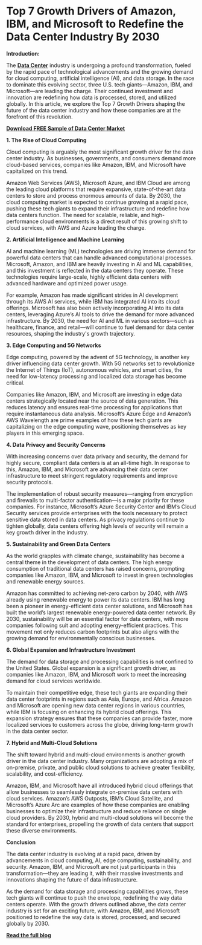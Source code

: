 # Top 7 Growth Drivers of Amazon, IBM, and Microsoft to Redefine the Data Center Industry By 2030

**Introduction:**

The **[Data Center](https://www.nextmsc.com/report/data-center-market)** industry is undergoing a profound transformation, fueled by the rapid pace of technological advancements and the growing demand for cloud computing, artificial intelligence (AI), and data storage. In the race to dominate this evolving sector, three U.S. tech giants—Amazon, IBM, and Microsoft—are leading the charge. Their continued investment and innovation are redefining how data is processed, stored, and utilized globally. In this article, we explore the Top 7 Growth Drivers shaping the future of the data center industry and how these companies are at the forefront of this revolution.

**[Download FREE Sample of Data Center Market](https://www.nextmsc.com/data-center-market/request-sample)**

**1. The Rise of Cloud Computing**

Cloud computing is arguably the most significant growth driver for the data center industry. As businesses, governments, and consumers demand more cloud-based services, companies like Amazon, IBM, and Microsoft have capitalized on this trend.

Amazon Web Services (AWS), Microsoft Azure, and IBM Cloud are among the leading cloud platforms that require expansive, state-of-the-art data centers to store and process enormous amounts of data. By 2030, the cloud computing market is expected to continue growing at a rapid pace, pushing these tech giants to expand their infrastructure and redefine how data centers function. The need for scalable, reliable, and high-performance cloud environments is a direct result of this growing shift to cloud services, with AWS and Azure leading the charge.

**2. Artificial Intelligence and Machine Learning**
   
AI and machine learning (ML) technologies are driving immense demand for powerful data centers that can handle advanced computational processes. Microsoft, Amazon, and IBM are heavily investing in AI and ML capabilities, and this investment is reflected in the data centers they operate. These technologies require large-scale, highly efficient data centers with advanced hardware and optimized power usage.

For example, Amazon has made significant strides in AI development through its AWS AI services, while IBM has integrated AI into its cloud offerings. Microsoft has also been actively incorporating AI into its data centers, leveraging Azure’s AI tools to drive the demand for more advanced infrastructure. By 2030, the need for AI and ML in various sectors—such as healthcare, finance, and retail—will continue to fuel demand for data center resources, shaping the industry's growth trajectory.

**3. Edge Computing and 5G Networks**
   
Edge computing, powered by the advent of 5G technology, is another key driver influencing data center growth. With 5G networks set to revolutionize the Internet of Things (IoT), autonomous vehicles, and smart cities, the need for low-latency processing and localized data storage has become critical.

Companies like Amazon, IBM, and Microsoft are investing in edge data centers strategically located near the source of data generation. This reduces latency and ensures real-time processing for applications that require instantaneous data analysis. Microsoft’s Azure Edge and Amazon’s AWS Wavelength are prime examples of how these tech giants are capitalizing on the edge computing wave, positioning themselves as key players in this emerging space.

**4. Data Privacy and Security Concerns**
   
With increasing concerns over data privacy and security, the demand for highly secure, compliant data centers is at an all-time high. In response to this, Amazon, IBM, and Microsoft are advancing their data center infrastructure to meet stringent regulatory requirements and improve security protocols.

The implementation of robust security measures—ranging from encryption and firewalls to multi-factor authentication—is a major priority for these companies. For instance, Microsoft’s Azure Security Center and IBM’s Cloud Security services provide enterprises with the tools necessary to protect sensitive data stored in data centers. As privacy regulations continue to tighten globally, data centers offering high levels of security will remain a key growth driver in the industry.

**5. Sustainability and Green Data Centers**
   
As the world grapples with climate change, sustainability has become a central theme in the development of data centers. The high energy consumption of traditional data centers has raised concerns, prompting companies like Amazon, IBM, and Microsoft to invest in green technologies and renewable energy sources.

Amazon has committed to achieving net-zero carbon by 2040, with AWS already using renewable energy to power its data centers. IBM has long been a pioneer in energy-efficient data center solutions, and Microsoft has built the world’s largest renewable energy-powered data center network. By 2030, sustainability will be an essential factor for data centers, with more companies following suit and adopting energy-efficient practices. This movement not only reduces carbon footprints but also aligns with the growing demand for environmentally conscious businesses.

**6. Global Expansion and Infrastructure Investment**
   
The demand for data storage and processing capabilities is not confined to the United States. Global expansion is a significant growth driver, as companies like Amazon, IBM, and Microsoft work to meet the increasing demand for cloud services worldwide.

To maintain their competitive edge, these tech giants are expanding their data center footprints in regions such as Asia, Europe, and Africa. Amazon and Microsoft are opening new data center regions in various countries, while IBM is focusing on enhancing its hybrid cloud offerings. This expansion strategy ensures that these companies can provide faster, more localized services to customers across the globe, driving long-term growth in the data center sector.

**7. Hybrid and Multi-Cloud Solutions**
   
The shift toward hybrid and multi-cloud environments is another growth driver in the data center industry. Many organizations are adopting a mix of on-premise, private, and public cloud solutions to achieve greater flexibility, scalability, and cost-efficiency.

Amazon, IBM, and Microsoft have all introduced hybrid cloud offerings that allow businesses to seamlessly integrate on-premise data centers with cloud services. Amazon’s AWS Outposts, IBM’s Cloud Satellite, and Microsoft’s Azure Arc are examples of how these companies are enabling businesses to optimize their infrastructure and reduce reliance on single cloud providers. By 2030, hybrid and multi-cloud solutions will become the standard for enterprises, propelling the growth of data centers that support these diverse environments.

**Conclusion**

The data center industry is evolving at a rapid pace, driven by advancements in cloud computing, AI, edge computing, sustainability, and security. Amazon, IBM, and Microsoft are not just participants in this transformation—they are leading it, with their massive investments and innovations shaping the future of data infrastructure.

As the demand for data storage and processing capabilities grows, these tech giants will continue to push the envelope, redefining the way data centers operate. With the growth drivers outlined above, the data center industry is set for an exciting future, with Amazon, IBM, and Microsoft positioned to redefine the way data is stored, processed, and secured globally by 2030.

**[Read the full blog](https://www.nextmsc.com/blogs/us-tech-giants-amazon-ibm-microsoft-to-redefine-the-data-center-industry-heres-why)**

